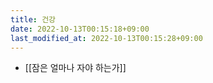 ```yaml
---
title: 건강
date: 2022-10-13T00:15:18+09:00
last_modified_at: 2022-10-13T00:15:28+09:00
---
```


- [[잠은 얼마나 자야 하는가]]